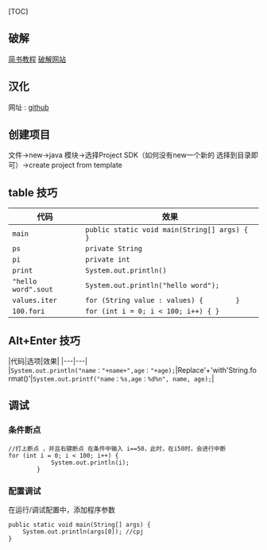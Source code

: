 [TOC]

## 破解
[简书教程](https://www.jianshu.com/p/3c87487e7121)
[破解网站](http://idea.lanyus.com/)

## 汉化
网址 : [github](https://github.com/ewen0930/IntelliJ-IDEA-Chinese)

## 创建项目
文件->new->java 模块->选择Project SDK（如何没有new一个新的 选择到目录即可）->create project from template

## table 技巧
|代码|效果|
|---|---|
|`main`| `public static void main(String[] args) {    }`|
|`ps`|`private String `|
|`pi`|`private int `|
|`print` |`System.out.println()`|
|`"hello word".sout`  | `System.out.println("hello word");`|
|`values.iter`|`for (String value : values) {        }`|
|`100.fori`|`for (int i = 0; i < 100; i++) { }`|


## Alt+Enter 技巧
|代码|选项|效果|
|---|---|
|`System.out.println("name："+name+",age："+age);`|Replace'+'with'String.format()'|`System.out.printf("name：%s,age：%d%n", name, age);`|

## 调试
### 条件断点
```
//打上断点 ，并且右键断点 在条件中输入 i==50，此时，在i50时，会进行中断
for (int i = 0; i < 100; i++) {
            System.out.println(i);
        }
```
### 配置调试
在运行/调试配置中，添加程序参数
```
public static void main(String[] args) {
    System.out.println(args[0]); //cpj
}
```
